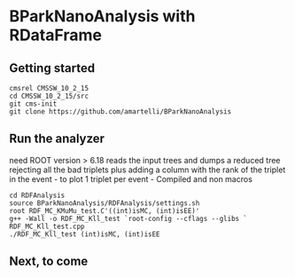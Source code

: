 # BParkNanoAnalysis with RDataFrame



## Getting started 

```shell
cmsrel CMSSW_10_2_15
cd CMSSW_10_2_15/src
git cms-init
git clone https://github.com/amartelli/BParkNanoAnalysis
```


## Run the analyzer
need ROOT version > 6.18
reads the input trees and dumps a reduced tree 
rejecting all the bad triplets plus
adding a column with the rank of the triplet in the event - to plot 1 triplet per event - 
Compiled and non macros
```shell
cd RDFAnalysis
source BParkNanoAnalysis/RDFAnalysis/settings.sh
root RDF_MC_KMuMu_test.C'((int)isMC, (int)isEE)'
g++ -Wall -o RDF_MC_Kll_test `root-config --cflags --glibs ` RDF_MC_Kll_test.cpp 
./RDF_MC_Kll_test (int)isMC, (int)isEE 
```

## Next, to come
